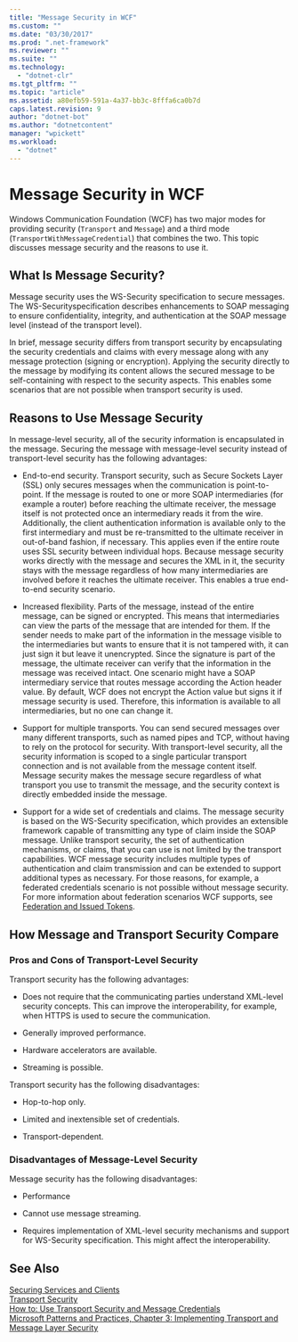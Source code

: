 ```yaml
---
title: "Message Security in WCF"
ms.custom: ""
ms.date: "03/30/2017"
ms.prod: ".net-framework"
ms.reviewer: ""
ms.suite: ""
ms.technology: 
  - "dotnet-clr"
ms.tgt_pltfrm: ""
ms.topic: "article"
ms.assetid: a80efb59-591a-4a37-bb3c-8fffa6ca0b7d
caps.latest.revision: 9
author: "dotnet-bot"
ms.author: "dotnetcontent"
manager: "wpickett"
ms.workload: 
  - "dotnet"
---
```

# Message Security in WCF
Windows Communication Foundation (WCF) has two major modes for providing security (`Transport` and `Message`) and a third mode (`TransportWithMessageCredential`) that combines the two. This topic discusses message security and the reasons to use it.  
  
## What Is Message Security?  
 Message security uses the WS-Security specification to secure messages. The WS-Securityspecification describes enhancements to SOAP messaging to ensure confidentiality, integrity, and authentication at the SOAP message level (instead of the transport level).  
  
 In brief, message security differs from transport security by encapsulating the security credentials and claims with every message along with any message protection (signing or encryption). Applying the security directly to the message by modifying its content allows the secured message to be self-containing with respect to the security aspects. This enables some scenarios that are not possible when transport security is used.  
  
## Reasons to Use Message Security  
 In message-level security, all of the security information is encapsulated in the message. Securing the message with message-level security instead of transport-level security has the following advantages:  
  
-   End-to-end security. Transport security, such as Secure Sockets Layer (SSL) only secures messages when the communication is point-to-point. If the message is routed to one or more SOAP intermediaries (for example a router) before reaching the ultimate receiver, the message itself is not protected once an intermediary reads it from the wire. Additionally, the client authentication information is available only to the first intermediary and must be re-transmitted to the ultimate receiver in out-of-band fashion, if necessary. This applies even if the entire route uses SSL security between individual hops. Because message security works directly with the message and secures the XML in it, the security stays with the message regardless of how many intermediaries are involved before it reaches the ultimate receiver. This enables a true end-to-end security scenario.  
  
-   Increased flexibility. Parts of the message, instead of the entire message, can be signed or encrypted. This means that intermediaries can view the parts of the message that are intended for them. If the sender needs to make part of the information in the message visible to the intermediaries but wants to ensure that it is not tampered with, it can just sign it but leave it unencrypted. Since the signature is part of the message, the ultimate receiver can verify that the information in the message was received intact. One scenario might have a SOAP intermediary service that routes message according the Action header value. By default, WCF does not encrypt the Action value but signs it if message security is used. Therefore, this information is available to all intermediaries, but no one can change it.  
  
-   Support for multiple transports. You can send secured messages over many different transports, such as named pipes and TCP, without having to rely on the protocol for security. With transport-level security, all the security information is scoped to a single particular transport connection and is not available from the message content itself. Message security makes the message secure regardless of what transport you use to transmit the message, and the security context is directly embedded inside the message.  
  
-   Support for a wide set of credentials and claims. The message security is based on the WS-Security specification, which provides an extensible framework capable of transmitting any type of claim inside the SOAP message. Unlike transport security, the set of authentication mechanisms, or claims, that you can use is not limited by the transport capabilities. WCF message security includes multiple types of authentication and claim transmission and can be extended to support additional types as necessary. For those reasons, for example, a federated credentials scenario is not possible without message security. For more information about federation scenarios WCF supports, see [Federation and Issued Tokens](../../../../docs/framework/wcf/feature-details/federation-and-issued-tokens.md).  
  
## How Message and Transport Security Compare  
  
### Pros and Cons of Transport-Level Security  
 Transport security has the following advantages:  
  
-   Does not require that the communicating parties understand XML-level security concepts. This can improve the interoperability, for example, when HTTPS is used to secure the communication.  
  
-   Generally improved performance.  
  
-   Hardware accelerators are available.  
  
-   Streaming is possible.  
  
 Transport security has the following disadvantages:  
  
-   Hop-to-hop only.  
  
-   Limited and inextensible set of credentials.  
  
-   Transport-dependent.  
  
### Disadvantages of Message-Level Security  
 Message security has the following disadvantages:  
  
-   Performance  
  
-   Cannot use message streaming.  
  
-   Requires implementation of XML-level security mechanisms and support for WS-Security specification. This might affect the interoperability.  
  
## See Also  
 [Securing Services and Clients](../../../../docs/framework/wcf/feature-details/securing-services-and-clients.md)  
 [Transport Security](../../../../docs/framework/wcf/feature-details/transport-security.md)  
 [How to: Use Transport Security and Message Credentials](../../../../docs/framework/wcf/feature-details/how-to-use-transport-security-and-message-credentials.md)  
 [Microsoft Patterns and Practices, Chapter 3: Implementing Transport and Message Layer Security](http://go.microsoft.com/fwlink/?LinkId=88897)
